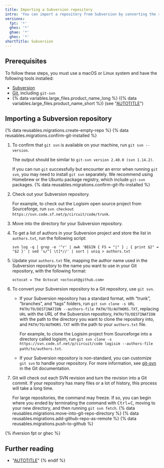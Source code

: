 ```yaml
---
title: Importing a Subversion repository
intro: 'You can import a repository from Subversion by converting the repository to Git, then pushing the Git repository to {% data variables.product.product_name %}.'
versions:
  fpt: '*'
  ghes: '*'
  ghae: '*'
  ghec: '*'
shortTitle: Subversion
---
```


## Prerequisites

To follow these steps, you must use a macOS or Linux system and have the following tools installed:

- [Subversion](https://subversion.apache.org)
- [Git](https://git-scm.com/downloads), including `git-svn`
- {% data variables.large_files.product_name_long %} ({% data variables.large_files.product_name_short %}) (see "[AUTOTITLE](/repositories/working-with-files/managing-large-files/installing-git-large-file-storage)")

## Importing a Subversion repository

{% data reusables.migrations.create-empty-repo %}
{% data reusables.migrations.confirm-git-installed %}
1. To confirm that `git svn` is available on your machine, run `git svn --version`.

   The output should be similar to `git-svn version 2.40.0 (svn 1.14.2)`.

   If you can run `git` successfully but encounter an error when running `git svn`, you may need to install `git svn` separately. We recommend using Homebrew or the Ubuntu package registry, which include `git-svn` packages.
{% data reusables.migrations.confirm-git-lfs-installed %}
1. Check out your Subversion repository.

   For example, to check out the Logisim open source project from Sourceforge, run `svn checkout https://svn.code.sf.net/p/circuit/code/trunk`.
1. Move into the directory for your Subversion repository.
1. To get a list of authors in your Subversion project and store the list in `authors.txt`, run the following script:

   ```shell copy
   svn log -q | grep -e '^r' | awk 'BEGIN { FS = "|" } ; { print $2" = "$2 }' | sed 's/^[ \t]*//' | sort | uniq > authors.txt
   ```

1. Update your `authors.txt` file, mapping the author name used in the Subversion repository to the name you want to use in your Git repository, with the following format:

   ```text
   octocat = The Octocat <octocat@github.com>
   ```

1. To convert your Subversion repository to a Git repository, use `git svn`.

   - If your Subversion repository has a standard format, with “trunk”, “branches”, and “tags” folders, run `git svn clone -s URL PATH/TO/DESTINATION --authors-file PATH/TO/AUTHORS.TXT`, replacing `URL` with the URL of the Subversion repository, `PATH/TO/DESTINATION` with the path to the directory you want to clone the repository into, and `PATH/TO/AUTHORS.TXT` with the path to your `authors.txt` file.

     For example, to clone the Logisim project from Sourceforge into a directory called logisim, run `git svn clone -s https://svn.code.sf.net/p/circuit/code logisim --authors-file path/to/authors.txt`.

   - If your Subversion repository is non-standard, you can customize `git svn` to handle your repository. For more information, see [git-svn](https://git-scm.com/docs/git-svn) in the Git documentation.
1. Git will check out each SVN revision and turn the revision into a Git commit. If your repository has many files or a lot of history, this process will take a long time.

   For large repositories, the command may freeze. If so, you can begin where you ended by terminating the command with <kbd>Ctrl</kbd>+<kbd>C</kbd>, moving to your new directory, and then running `git svn fetch`.
{% data reusables.migrations.move-into-git-repo-directory %}
{% data reusables.migrations.add-github-repo-as-remote %}
{% data reusables.migrations.push-to-github %}

{% ifversion fpt or ghec %}
## Further reading

- "[AUTOTITLE](/get-started/using-git/troubleshooting-the-2-gb-push-limit)"
{% endif %}
